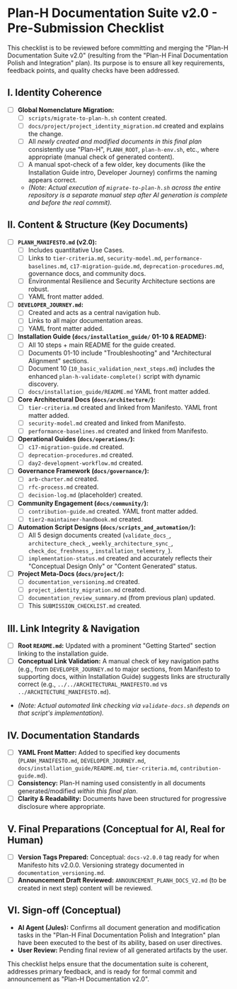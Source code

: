 # Plan-H Documentation Suite v2.0 - Pre-Submission Checklist

This checklist is to be reviewed before committing and merging the "Plan-H Documentation Suite v2.0" (resulting from the "Plan-H Final Documentation Polish and Integration" plan). Its purpose is to ensure all key requirements, feedback points, and quality checks have been addressed.

## I. Identity Coherence

*   [ ] **Global Nomenclature Migration:**
    *   [ ] `scripts/migrate-to-plan-h.sh` content created.
    *   [ ] `docs/project/project_identity_migration.md` created and explains the change.
    *   [ ] All *newly created and modified documents in this final plan* consistently use "Plan-H", `PLANH_ROOT`, `plan-h-env.sh`, etc., where appropriate (manual check of generated content).
    *   [ ] A manual spot-check of a few older, key documents (like the Installation Guide intro, Developer Journey) confirms the naming appears correct.
    *   *(Note: Actual execution of `migrate-to-plan-h.sh` across the *entire* repository is a separate manual step after AI generation is complete and before the real commit).*

## II. Content & Structure (Key Documents)

*   [ ] **`PLANH_MANIFESTO.md` (v2.0):**
    *   [ ] Includes quantitative Use Cases.
    *   [ ] Links to `tier-criteria.md`, `security-model.md`, `performance-baselines.md`, `c17-migration-guide.md`, `deprecation-procedures.md`, governance docs, and community docs.
    *   [ ] Environmental Resilience and Security Architecture sections are robust.
    *   [ ] YAML front matter added.
*   [ ] **`DEVELOPER_JOURNEY.md`:**
    *   [ ] Created and acts as a central navigation hub.
    *   [ ] Links to all major documentation areas.
    *   [ ] YAML front matter added.
*   [ ] **Installation Guide (`docs/installation_guide/` 01-10 & README):**
    *   [ ] All 10 steps + main README for the guide created.
    *   [ ] Documents 01-10 include "Troubleshooting" and "Architectural Alignment" sections.
    *   [ ] Document 10 (`10_basic_validation_next_steps.md`) includes the enhanced `plan-h-validate-complete()` script with dynamic discovery.
    *   [ ] `docs/installation_guide/README.md` YAML front matter added.
*   [ ] **Core Architectural Docs (`docs/architecture/`):**
    *   [ ] `tier-criteria.md` created and linked from Manifesto. YAML front matter added.
    *   [ ] `security-model.md` created and linked from Manifesto.
    *   [ ] `performance-baselines.md` created and linked from Manifesto.
*   [ ] **Operational Guides (`docs/operations/`):**
    *   [ ] `c17-migration-guide.md` created.
    *   [ ] `deprecation-procedures.md` created.
    *   [ ] `day2-development-workflow.md` created.
*   [ ] **Governance Framework (`docs/governance/`):**
    *   [ ] `arb-charter.md` created.
    *   [ ] `rfc-process.md` created.
    *   [ ] `decision-log.md` (placeholder) created.
*   [ ] **Community Engagement (`docs/community/`):**
    *   [ ] `contribution-guide.md` created. YAML front matter added.
    *   [ ] `tier2-maintainer-handbook.md` created.
*   [ ] **Automation Script Designs (`docs/scripts_and_automation/`):**
    *   [ ] All 5 design documents created (`validate_docs_`, `architecture_check_`, `weekly_architecture_sync_`, `check_doc_freshness_`, `installation_telemetry_`).
    *   [ ] `implementation-status.md` created and accurately reflects their "Conceptual Design Only" or "Content Generated" status.
*   [ ] **Project Meta-Docs (`docs/project/`):**
    *   [ ] `documentation_versioning.md` created.
    *   [ ] `project_identity_migration.md` created.
    *   [ ] `documentation_review_summary.md` (from previous plan) updated.
    *   [ ] This `SUBMISSION_CHECKLIST.md` created.

## III. Link Integrity & Navigation

*   [ ] **Root `README.md`:** Updated with a prominent "Getting Started" section linking to the installation guide.
*   [ ] **Conceptual Link Validation:** A manual check of key navigation paths (e.g., from `DEVELOPER_JOURNEY.md` to major sections, from Manifesto to supporting docs, within Installation Guide) suggests links are structurally correct (e.g., `../../ARCHITECTURAL_MANIFESTO.md` vs `../ARCHITECTURE_MANIFESTO.md`).
*   *(Note: Actual automated link checking via `validate-docs.sh` depends on that script's implementation).*

## IV. Documentation Standards

*   [ ] **YAML Front Matter:** Added to specified key documents (`PLANH_MANIFESTO.md`, `DEVELOPER_JOURNEY.md`, `docs/installation_guide/README.md`, `tier-criteria.md`, `contribution-guide.md`).
*   [ ] **Consistency:** Plan-H naming used consistently in all documents generated/modified *within this final plan*.
*   [ ] **Clarity & Readability:** Documents have been structured for progressive disclosure where appropriate.

## V. Final Preparations (Conceptual for AI, Real for Human)

*   [ ] **Version Tags Prepared:** Conceptual: `docs-v2.0.0` tag ready for when Manifesto hits v2.0.0. Versioning strategy documented in `documentation_versioning.md`.
*   [ ] **Announcement Draft Reviewed:** `ANNOUNCEMENT_PLANH_DOCS_V2.md` (to be created in next step) content will be reviewed.

## VI. Sign-off (Conceptual)

*   **AI Agent (Jules):** Confirms all document generation and modification tasks in the "Plan-H Final Documentation Polish and Integration" plan have been executed to the best of its ability, based on user directives.
*   **User Review:** Pending final review of all generated artifacts by the user.

This checklist helps ensure that the documentation suite is coherent, addresses primary feedback, and is ready for formal commit and announcement as "Plan-H Documentation v2.0".
